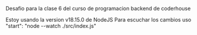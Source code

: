 Desafio para la clase 6 del curso de programacion backend de coderhouse

Estoy usando la version v18.15.0 de NodeJS Para escuchar los cambios uso "start": "node --watch ./src/index.js"
